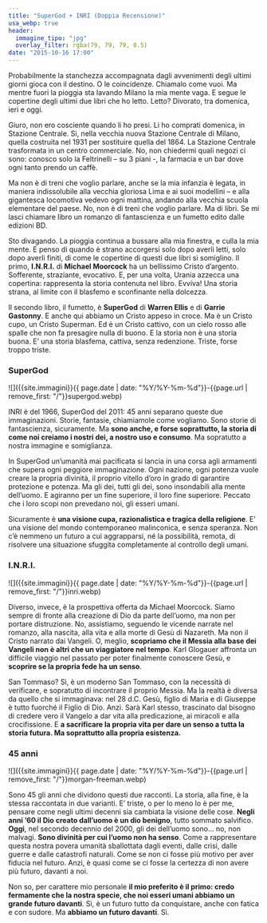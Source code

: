 ```yaml
---
title: "SuperGod + INRI (Doppia Recensione)"
usa_webp: true
header:
  immagine_tipo: "jpg"
  overlay_filter: rgba(79, 79, 79, 0.5)
date: "2015-10-16 17:00"
---
```


Probabilmente la stanchezza accompagnata dagli avvenimenti degli ultimi giorni gioca con il destino. O le coincidenze. Chiamalo come vuoi. Ma mentre fuori la pioggia sta lavando Milano la mia mente vaga. E segue le copertine degli ultimi due libri che ho letto. Letto? Divorato, tra domenica, ieri e oggi.

Giuro, non ero cosciente quando li ho presi. Li ho comprati domenica, in Stazione Centrale. Sì, nella vecchia nuova Stazione Centrale di Milano, quella costruita nel 1931 per sostituire quella del 1864. La Stazione Centrale trasformata in un centro commerciale. No, non chiedermi quali negozi ci sono: conosco solo la Feltrinelli – su 3 piani -, la farmacia e un bar dove ogni tanto prendo un caffè.

Ma non è di treni che voglio parlare, anche se la mia infanzia è legata, in maniera indissolubile alla vecchia gloriosa Lima e ai suoi modellini – e alla gigantesca locomotiva vedevo ogni mattina, andando alla vecchia scuola elementare del paese. No, non è di treni che voglio parlare. Ma di libri. Se mi lasci chiamare libro un romanzo di fantascienza e un fumetto edito dalle edizioni BD.

Sto divagando. La pioggia continua a bussare alla mia finestra, e culla la mia mente. E penso di quando è strano accorgersi solo dopo averli letti, solo dopo averli finiti, di come le copertine di questi due libri si somiglino. Il primo, **I.N.R.I.** di **Michael Moorcock** ha un bellissimo Cristo d’argento. Sofferente, straziante, evocativo. E, per una volta, Urania azzecca una copertina: rappresenta la storia contenuta nel libro. Evviva! Una storia strana, al limite con il blasfemo e sconfinante nella dolcezza.

Il secondo libro, il fumetto, è **SuperGod** di **Warren Ellis** e di **Garrie Gastonny**. E anche qui abbiamo un Cristo appeso in croce. Ma è un Cristo cupo, un Cristo Superman. Ed è un Cristo cattivo, con un cielo rosso alle spalle che non fa presagire nulla di buono. E la storia non è una storia buona. E’ una storia blasfema, cattiva, senza redenzione. Triste, forse troppo triste.

### SuperGod

![]({{site.immagini}}{{ page.date | date: "%Y/%Y-%m-%d"}}-{{page.url | remove_first: "/"}}supergod.webp)

INRI è del 1966, SuperGod del 2011: 45 anni separano queste due immaginazioni. Storie, fantasie, chiamiamole come vogliamo. Sono storie di fantascienza, sicuramente. Ma **sono anche, e forse soprattutto, la storia di come noi creiamo i nostri dei, a nostro uso e consumo**. Ma sopratutto a nostra immagine e somiglianza.

In SuperGod un’umanità mai pacificata si lancia in una corsa agli armamenti che supera ogni peggiore immaginazione. Ogni nazione, ogni potenza vuole creare la propria divinità, il proprio vitello d’oro in grado di garantire protezione e potenza. Ma gli dei, tutti gli dei, sono insondabili alla mente dell’uomo. E agiranno per un fine superiore, il loro fine superiore. Peccato che i loro scopi non prevedano noi, gli esseri umani.

Sicuramente è **una visione cupa, razionalistica e tragica della religione**. E’ una visione del mondo contemporaneo malinconica, e senza speranza. Non c’è nemmeno un futuro a cui aggrapparsi, né la possibilità, remota, di risolvere una situazione sfuggita completamente al controllo degli umani.

### I.N.R.I.

![]({{site.immagini}}{{ page.date | date: "%Y/%Y-%m-%d"}}-{{page.url | remove_first: "/"}}inri.webp)

Diverso, invece, è la prospettiva offerta da Michael Moorcock. Siamo sempre di fronte alla creazione di Dio da parte dell’uomo, ma non per portare distruzione. No, assistiamo, seguendo le vicende narrate nel romanzo, alla nascita, alla vita e alla morte di Gesù di Nazareth. Ma non il Cristo narrato dai Vangeli. O, meglio, **scopriamo che il Messia alla base dei Vangeli non è altri che un viaggiatore nel tempo**. Karl Glogauer affronta un difficile viaggio nel passato per poter finalmente conoscere Gesù, e **scoprire se la propria fede ha un senso**.

San Tommaso? Sì, è un moderno San Tommaso, con la necessità di verificare, e sopratutto di incontrare il proprio Messia. Ma la realtà è diversa da quello che si immaginava: nel 28 d.C. Gesù, figlio di Maria e di Giuseppe è tutto fuorché il Figlio di Dio. Anzi. Sarà Karl stesso, trascinato dal bisogno di credere vero il Vangelo a dar vita alla predicazione, ai miracoli e alla crocifissione. E **a sacrificare la propria vita per dare un senso a tutta la storia futura. Ma soprattutto alla propria esistenza.**

### 45 anni

![]({{site.immagini}}{{ page.date | date: "%Y/%Y-%m-%d"}}-{{page.url | remove_first: "/"}}morgan-freeman.webp)

Sono 45 gli anni che dividono questi due racconti. La storia, alla fine, è la stessa raccontata in due varianti. E’ triste, o per lo meno lo è per me, pensare come negli ultimi decenni sia cambiata la visione delle cose. **Negli anni ’60 il Dio creato dall’uomo è un dio benigno**, tutto sommato salvifico. **Oggi**, nel secondo decennio del 2000, gli dei dell’uomo sono… no, non malvagi. **Sono divinità per cui l’uomo non ha senso**. Come a rappresentare questa nostra povera umanità sballottata dagli eventi, dalle crisi, dalle guerre e dalle catastrofi naturali. Come se non ci fosse più motivo per aver fiducia nel futuro. Anzi, è quasi come se ci fosse la certezza di non avere più futuro, davanti a noi.

Non so, per carattere mio personale **il mio preferito è il primo: credo fermamente che la nostra specie, che noi esseri umani abbiamo un grande futuro davanti**. Sì, è un futuro tutto da conquistare, anche con fatica e con sudore. Ma **abbiamo un futuro davanti**. Sì.
